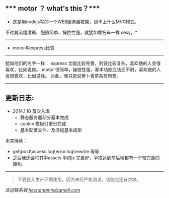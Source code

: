 *** motor ？ what's this？***
--------------

* 这是用nodejs写的一个WEB服务器框架，谈不上什么MVC模式。

不过其流程清晰、配置简单、操控性强，就犹如摩托车一样 sexy。*

----------------------------------------------------------------------

* motor与express比较
--------------

犹如他们的名字一样：
express 功能比较完善，封装比较复杂，喜欢他的人会很喜欢，比如说你。
motor 很简单，操控性强，基本功能应该还不耐，喜欢他的人会很喜欢，比如说我。
对此，我只能说萝卜青菜各有所爱。

--------------

更新日志:
---------------------------
* 2014.1.10 首次入库
   * 静态服务器部分基本完成
   * cookie 模板引擎已完成
   * 基本配置文件、及流程基本成型


未完待续：
   * get\post\access.log\error.log\rewrite 等等
   * 之后我还会将其中assets 中的js 完善好，争取达到前后端都有一个较完善的架构。

-------------------------------------------------------------------------

>不要投入生产环境使用，因为未经严格测试，功能也还有欠缺。

_*欢迎联系我 [hechangmin@gmail.com](mailto://hechangmin@gmail.com)*_
